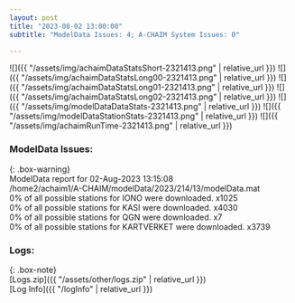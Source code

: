 ```yaml
---
layout: post
title: "2023-08-02 13:00:00"
subtitle: "ModelData Issues: 4; A-CHAIM System Issues: 0"

---
```


![]({{ "/assets/img/achaimDataStatsShort-2321413.png" | relative_url }})
![]({{ "/assets/img/achaimDataStatsLong00-2321413.png" | relative_url }})
![]({{ "/assets/img/achaimDataStatsLong01-2321413.png" | relative_url }})
![]({{ "/assets/img/achaimDataStatsLong02-2321413.png" | relative_url }})
![]({{ "/assets/img/modelDataDataStats-2321413.png" | relative_url }})
![]({{ "/assets/img/modelDataStationStats-2321413.png" | relative_url }})
![]({{ "/assets/img/achaimRunTime-2321413.png" | relative_url }})


### ModelData Issues:  
  
{: .box-warning}  
 ModelData report for 02-Aug-2023 13:15:08   
 /home2/achaim1/A-CHAIM/modelData/2023/214/13/modelData.mat   
 0% of all possible stations for IONO were downloaded. x1025   
 0% of all possible stations for KASI were downloaded. x4030   
 0% of all possible stations for QGN were downloaded. x7   
 0% of all possible stations for KARTVERKET were downloaded. x3739   
  


### Logs:  
  
{: .box-note}  
[Logs.zip]({{ "/assets/other/logs.zip" | relative_url }})  
[Log Info]({{ "/logInfo" | relative_url }})  
